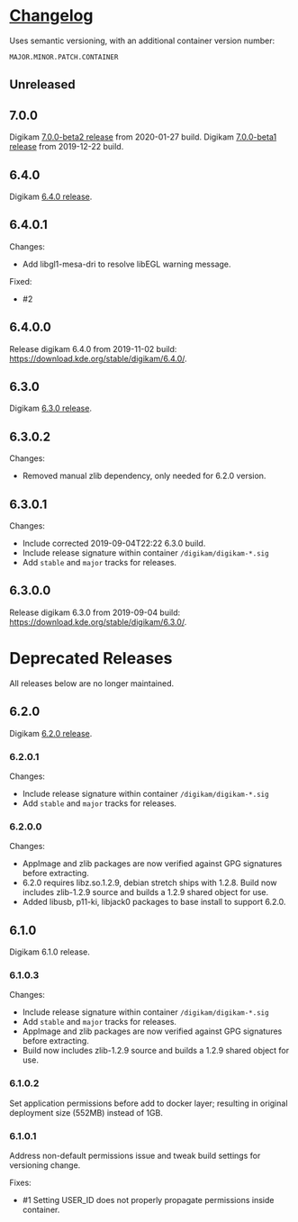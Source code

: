 # [Changelog][3g]
Uses semantic versioning, with an additional container version number:

`MAJOR.MINOR.PATCH.CONTAINER`

## Unreleased

## 7.0.0
Digikam [7.0.0-beta2 release][9f] from 2020-01-27 build.
Digikam [7.0.0-beta1 release][9f] from 2019-12-22 build.

## 6.4.0
Digikam [6.4.0 release][7b].

## 6.4.0.1

Changes:
* Add libgl1-mesa-dri to resolve libEGL warning message.

Fixed:
* #2

## 6.4.0.0

Release digikam 6.4.0 from 2019-11-02 build:
https://download.kde.org/stable/digikam/6.4.0/.

## 6.3.0
Digikam [6.3.0 release][9d].

## 6.3.0.2

Changes:
* Removed manual zlib dependency, only needed for 6.2.0 version.

## 6.3.0.1

Changes:
* Include corrected 2019-09-04T22:22 6.3.0 build.
* Include release signature within container `/digikam/digikam-*.sig`
* Add `stable` and `major` tracks for releases.

## 6.3.0.0

Release digikam 6.3.0 from 2019-09-04 build:
https://download.kde.org/stable/digikam/6.3.0/.

# Deprecated Releases
All releases below are no longer maintained.

## 6.2.0
Digikam [6.2.0 release][8v].

### 6.2.0.1

Changes:
* Include release signature within container `/digikam/digikam-*.sig`
* Add `stable` and `major` tracks for releases.

### 6.2.0.0

Changes:
* AppImage and zlib packages are now verified against GPG signatures before
  extracting.
* 6.2.0 requires libz.so.1.2.9, debian stretch ships with 1.2.8. Build now
  includes zlib-1.2.9 source and builds a 1.2.9 shared object for use.
* Added libusb, p11-ki, libjack0 packages to base install to support 6.2.0.

## 6.1.0
Digikam 6.1.0 release.

### 6.1.0.3

Changes:
* Include release signature within container `/digikam/digikam-*.sig`
* Add `stable` and `major` tracks for releases.
* AppImage and zlib packages are now verified against GPG signatures before
  extracting.
* Build now includes zlib-1.2.9 source and builds a 1.2.9 shared object for use.

### 6.1.0.2
Set application permissions before add to docker layer; resulting in original
deployment size (552MB) instead of 1GB.

### 6.1.0.1
Address non-default permissions issue and tweak build settings for versioning
change.

Fixes:
* #1 Setting USER_ID does not properly propagate permissions inside container.

[9f]: https://www.digikam.org/documentation/releaseplan/
[7b]: https://cgit.kde.org/digikam.git/tree/project/NEWS.6.4.0
[9d]: https://cgit.kde.org/digikam.git/tree/project/NEWS.6.3.0
[8v]: https://cgit.kde.org/digikam.git/tree/project/NEWS.6.2.0
[3g]: https://keepachangelog.com/en/1.0.0/
